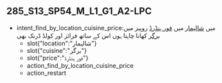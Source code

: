 ## 285_S13_SP54_M_L1_G1_A2-LPC
* intent_find_by_location_cuisine_price:میں [شالیمار](location) میں [فور ہنڈرڈ](price) روپیز میں [برگر](cuisine) کھانا چاہتا ہوں اس کے ساتھ فرائز اور کولڈ ڈرنک بھی
	- slot{"location":"شالیمار"}
	- slot{"cuisine":"برگر"}
	- slot{"price":"فور ہنڈرڈ"}
	- action_find_by_location_cuisine_price
	- action_restart